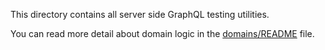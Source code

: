 This directory contains all server side GraphQL testing utilities.

You can read more detail about domain logic in the [domains/README](../../../README.md) file.
